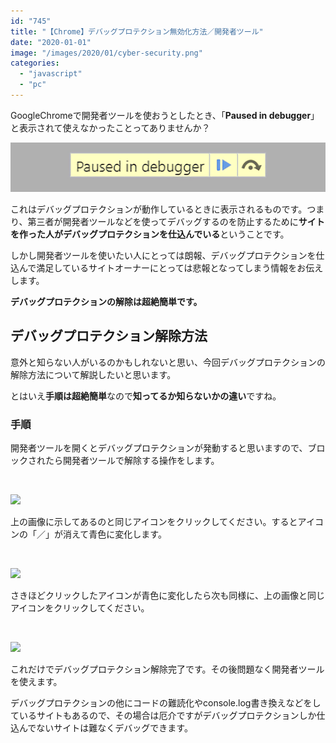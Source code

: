 ```yaml
---
id: "745"
title: "【Chrome】デバッグプロテクション無効化方法／開発者ツール"
date: "2020-01-01"
image: "/images/2020/01/cyber-security.png"
categories: 
  - "javascript"
  - "pc"
---
```


GoogleChromeで開発者ツールを使おうとしたとき、「**Paused in debugger**」と表示されて使えなかったことってありませんか？

![あ](/images/2020/01/Paused_in_debugger.png)

これはデバッグプロテクションが動作しているときに表示されるものです。つまり、第三者が開発者ツールなどを使ってデバッグするのを防止するために**サイトを作った人がデバッグプロテクションを仕込んでいる**ということです。

しかし開発者ツールを使いたい人にとっては朗報、デバッグプロテクションを仕込んで満足しているサイトオーナーにとっては悲報となってしまう情報をお伝えします。

**デバッグプロテクションの解除は超絶簡単です。**

## デバッグプロテクション解除方法

意外と知らない人がいるのかもしれないと思い、今回デバッグプロテクションの解除方法について解説したいと思います。

とはいえ**手順は超絶簡単**なので**知ってるか知らないかの違い**ですね。

### 手順

開発者ツールを開くとデバッグプロテクションが発動すると思いますので、ブロックされたら開発者ツールで解除する操作をします。

 

![](../../assets/images/2020/01/debug_protection1.png)

上の画像に示してあるのと同じアイコンをクリックしてください。するとアイコンの「／」が消えて青色に変化します。

 

![](../../assets/images/2020/01/debug_protection2.png)

さきほどクリックしたアイコンが青色に変化したら次も同様に、上の画像と同じアイコンをクリックしてください。

 

![](../../assets/images/2020/01/debug_protection3.png)

これだけでデバッグプロテクション解除完了です。その後問題なく開発者ツールを使えます。

デバッグプロテクションの他にコードの難読化やconsole.log書き換えなどをしているサイトもあるので、その場合は厄介ですがデバッグプロテクションしか仕込んでないサイトは難なくデバッグできます。
